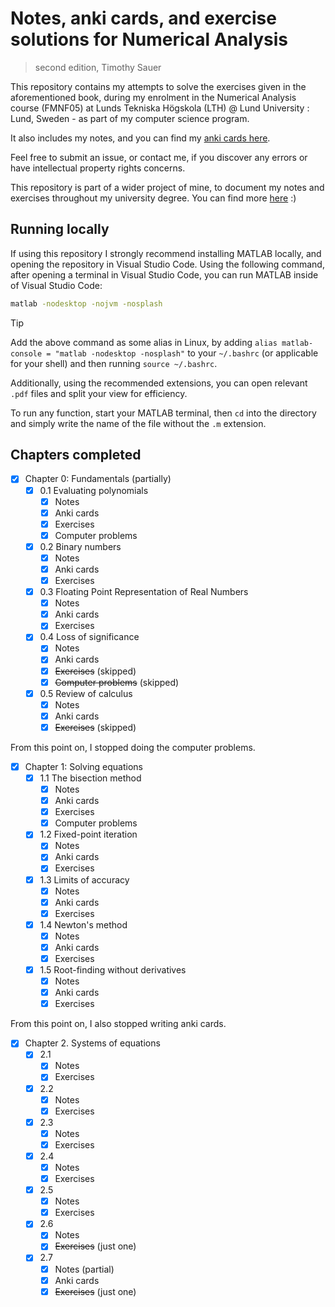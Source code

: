 # Notes, anki cards, and exercise solutions for Numerical Analysis
> second edition, Timothy Sauer

This repository contains my attempts to solve the exercises given in the aforementioned book, during my enrolment in the Numerical Analysis course (FMNF05) at Lunds Tekniska Högskola (LTH) @ Lund University : Lund, Sweden - as part of my computer science program.

It also includes my notes, and you can find my [anki cards here](https://www.github.com/mikael-ros/LTH-anki/Y3/P3/FMNF05/Book).

Feel free to submit an issue, or contact me, if you discover any errors or have intellectual property rights concerns. 

This repository is part of a wider project of mine, to document my notes and exercises throughout my university degree. You can find more [here](https://mikaelrr.notion.site/Delade-anteckningar-Hub-LTH-D-C-f2a47297b9b146dba372e02c4f789d55?pvs=4) :)

## Running locally
If using this repository I strongly recommend installing MATLAB locally, and opening the repository in Visual Studio Code. Using the following command, after opening a terminal in Visual Studio Code, you can run MATLAB inside of Visual Studio Code:
```sh
matlab -nodesktop -nojvm -nosplash
```
> [!TIP]
> Add the above command as some alias in Linux, by adding ``alias matlab-console = "matlab -nodesktop -nosplash"`` to your ``~/.bashrc`` (or applicable for your shell) and then running ``source ~/.bashrc``.

Additionally, using the recommended extensions, you can open relevant ``.pdf`` files and split your view for efficiency.

To run any function, start your MATLAB terminal, then ``cd`` into the directory and simply write the name of the file without the ``.m`` extension.

## Chapters completed
- [x] Chapter 0: Fundamentals (partially)
  - [x] 0.1 Evaluating polynomials
    - [x] Notes
    - [x] Anki cards
    - [x] Exercises 
    - [x] Computer problems
  - [x] 0.2 Binary numbers
    - [x] Notes
    - [x] Anki cards
    - [x] Exercises
  - [x] 0.3 Floating Point Representation of Real Numbers
    - [x] Notes
    - [x] Anki cards
    - [x] Exercises  
  - [x] 0.4 Loss of significance
    - [x] Notes
    - [x] Anki cards
    - [x] ~~Exercises~~ (skipped)
    - [x] ~~Computer problems~~ (skipped)
  - [x] 0.5 Review of calculus
    - [x] Notes
    - [x] Anki cards
    - [x] ~~Exercises~~ (skipped)

From this point on, I stopped doing the computer problems.

- [x] Chapter 1: Solving equations
  - [x] 1.1 The bisection method
    - [x] Notes
    - [x] Anki cards
    - [x] Exercises 
    - [x] Computer problems
  - [x] 1.2 Fixed-point iteration
    - [x] Notes
    - [x] Anki cards
    - [x] Exercises 
  - [x] 1.3 Limits of accuracy
    - [x] Notes
    - [x] Anki cards
    - [x] Exercises 
  - [x] 1.4 Newton's method
    - [x] Notes
    - [x] Anki cards
    - [x] Exercises 
  - [x] 1.5 Root-finding without derivatives
    - [x] Notes
    - [x] Anki cards
    - [x] Exercises 

From this point on, I also stopped writing anki cards.

- [x] Chapter 2. Systems of equations
  - [x] 2.1
    - [x] Notes
    - [x] Exercises 
  - [x] 2.2
    - [x] Notes
    - [x] Exercises 
  - [x] 2.3 
    - [x] Notes
    - [x] Exercises 
  - [x] 2.4
    - [x] Notes
    - [x] Exercises 
  - [x] 2.5 
    - [x] Notes
    - [x] Exercises 
  - [x] 2.6 
    - [x] Notes
    - [x] ~~Exercises~~ (just one) 
  - [x] 2.7 
    - [x] Notes (partial)
    - [x] Anki cards
    - [x] ~~Exercises~~ (just one)
